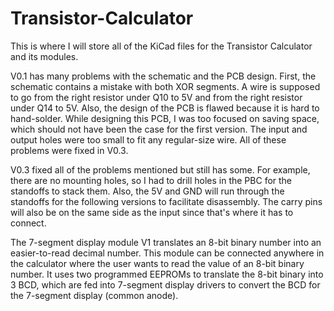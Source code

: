 # Transistor-Calculator
This is where I will store all of the KiCad files for the Transistor Calculator and its modules.


V0.1 has many problems with the schematic and the PCB design. First, the schematic contains a mistake with both XOR segments. A wire is supposed to go from the right resistor under Q10 to 5V and from the right resistor under Q14 to 5V. Also, the design of the PCB is flawed because it is hard to hand-solder. While designing this PCB, I was too focused on saving space, which should not have been the case for the first version. The input and output holes were too small to fit any regular-size wire. All of these problems were fixed in V0.3.

V0.3 fixed all of the problems mentioned but still has some. For example, there are no mounting holes, so I had to drill holes in the PBC for the standoffs to stack them. Also, the 5V and GND will run through the standoffs for the following versions to facilitate disassembly. The carry pins will also be on the same side as the input since that's where it has to connect.



The 7-segment display module V1 translates an 8-bit binary number into an easier-to-read decimal number. This module can be connected anywhere in the calculator where the user wants to read the value of an 8-bit binary number. It uses two programmed EEPROMs to translate the 8-bit binary into 3 BCD, which are fed into 7-segment display drivers to convert the BCD for the 7-segment display (common anode).
